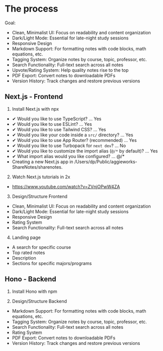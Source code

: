 # The process
Goal:
  - Clean, Minimalist UI: Focus on readability and content organization
  - Dark/Light Mode: Essential for late-night study sessions
  - Responsive Design
  - Markdown Support: For formatting notes with code blocks, math equations, etc.
  - Tagging System: Organize notes by course, topic, professor, etc.
  - Search Functionality: Full-text search across all notes
  - Upvote/Rating System: Help quality notes rise to the top
  - PDF Export: Convert notes to downloadable PDFs
  - Version History: Track changes and restore previous versions

## Next.js - Frontend

1. Install Next.js with npx
  - ✔ Would you like to use TypeScript? … Yes
  - ✔ Would you like to use ESLint? … Yes
  - ✔ Would you like to use Tailwind CSS? … Yes
  - ✔ Would you like your code inside a `src/` directory? …  Yes
  - ✔ Would you like to use App Router? (recommended) …  Yes
  - ✔ Would you like to use Turbopack for `next dev`? … No
  - ✔ Would you like to customize the import alias (`@/*` by default)? … Yes
  - ✔ What import alias would you like configured? … @/*
  - Creating a new Next.js app in /Users/dp/Public/aggieworks-ShareNotes/sharenotes.

2. Watch Next.js tutorials in 2x 
 - https://www.youtube.com/watch?v=ZVnjOPwW4ZA

3. Design/Structure Frontend 
  - Clean, Minimalist UI: Focus on readability and content organization
  - Dark/Light Mode: Essential for late-night study sessions
  - Responsive Design
  - Rating System
  - Search Functionality: Full-text search across all notes

4. Landing page
  - A search for specific course
  - Top rated notes
  - Description
  - Sections for specific majors/programs

## Hono - Backend

1. Install Hono with npm

2. Design/Structure Backend
  - Markdown Support: For formatting notes with code blocks, math equations, etc.
  - Tagging System: Organize notes by course, topic, professor, etc.
  - Search Functionality: Full-text search across all notes
  - Rating System
  - PDF Export: Convert notes to downloadable PDFs
  - Version History: Track changes and restore previous versions


